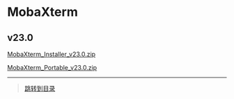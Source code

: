 # MobaXterm 


## v23.0

[MobaXterm_Installer_v23.0.zip](./software/mobaxterm/MobaXterm_Installer_v23.0.zip)

[MobaXterm_Portable_v23.0.zip](./software/mobaxterm/MobaXterm_Portable_v23.0.zip)

---




> [跳转到目录](index.md)